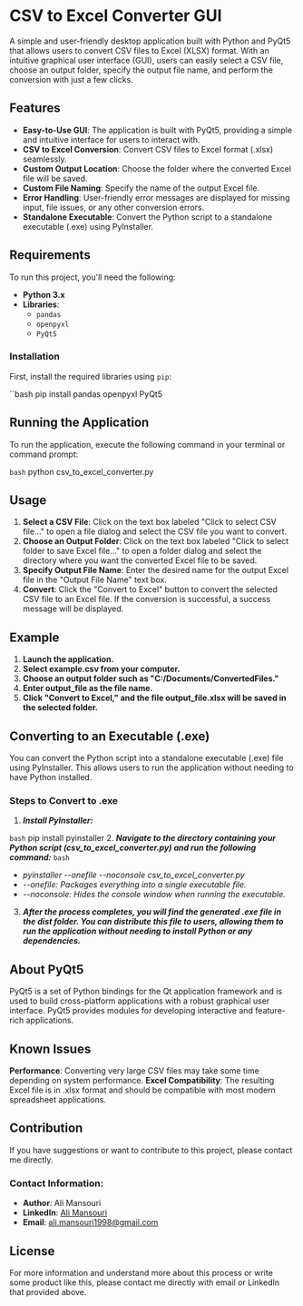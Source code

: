 # CSV to Excel Converter GUI

A simple and user-friendly desktop application built with Python and PyQt5 that allows users to convert CSV files to Excel (XLSX) format. With an intuitive graphical user interface (GUI), users can easily select a CSV file, choose an output folder, specify the output file name, and perform the conversion with just a few clicks.

## Features

- **Easy-to-Use GUI**: The application is built with PyQt5, providing a simple and intuitive interface for users to interact with.
- **CSV to Excel Conversion**: Convert CSV files to Excel format (.xlsx) seamlessly.
- **Custom Output Location**: Choose the folder where the converted Excel file will be saved.
- **Custom File Naming**: Specify the name of the output Excel file.
- **Error Handling**: User-friendly error messages are displayed for missing input, file issues, or any other conversion errors.
- **Standalone Executable**: Convert the Python script to a standalone executable (.exe) using PyInstaller.

## Requirements

To run this project, you'll need the following:

- **Python 3.x**
- **Libraries**:
  - `pandas`
  - `openpyxl`
  - `PyQt5`

### Installation

First, install the required libraries using `pip`:

``bash
pip install pandas openpyxl PyQt5

## Running the Application
To run the application, execute the following command in your terminal or command prompt:

```bash```
python csv_to_excel_converter.py

## Usage
1. **Select a CSV File**: Click on the text box labeled "Click to select CSV file..." to open a file dialog and select the CSV file you want to convert.
2. **Choose an Output Folder**: Click on the text box labeled "Click to select folder to save Excel file..." to open a folder dialog and select the directory where you want the converted Excel file to be saved.
3. **Specify Output File Name**: Enter the desired name for the output Excel file in the "Output File Name" text box.
4. **Convert**: Click the "Convert to Excel" button to convert the selected CSV file to an Excel file. If the conversion is successful, a success message will be displayed.

## Example
1. **Launch the application.**
2. **Select example.csv from your computer.**
3. **Choose an output folder such as "C:/Documents/ConvertedFiles."**
4. **Enter output_file as the file name.**
5. **Click "Convert to Excel," and the file output_file.xlsx will be saved in the selected folder.**

## Converting to an Executable (.exe)
You can convert the Python script into a standalone executable (.exe) file using PyInstaller. This allows users to run the application without needing to have Python installed.

### Steps to Convert to .exe

1. ***Install PyInstaller:***

```bash```
pip install pyinstaller
2. ***Navigate to the directory containing your Python script (csv_to_excel_converter.py) and run the following command:***
```bash```
- *pyinstaller --onefile --noconsole csv_to_excel_converter.py*
- *--onefile: Packages everything into a single executable file.*
- *--noconsole: Hides the console window when running the executable.*

3. ***After the process completes, you will find the generated .exe file in the dist folder. You can distribute this file to users, allowing them to run the application without needing to install Python or any dependencies.***

## About PyQt5

PyQt5 is a set of Python bindings for the Qt application framework and is used to build cross-platform applications with a robust graphical user interface. PyQt5 provides modules for developing interactive and feature-rich applications.

## Known Issues

**Performance**: Converting very large CSV files may take some time depending on system performance.
**Excel Compatibility**: The resulting Excel file is in .xlsx format and should be compatible with most modern spreadsheet applications.

## Contribution

If you have suggestions or want to contribute to this project, please contact me directly.

### Contact Information:

- **Author**: Ali Mansouri
- **LinkedIn**: [Ali Mansouri](https://www.linkedin.com/in/ali-mansouri-a7984215b/)
- **Email**: [ali.mansouri1998@gmail.com](mailto:ali.mansouri1998@gmail.com)

## License

For more information and understand more about this process or write some product like this, please contact me directly with email or LinkedIn that provided above.